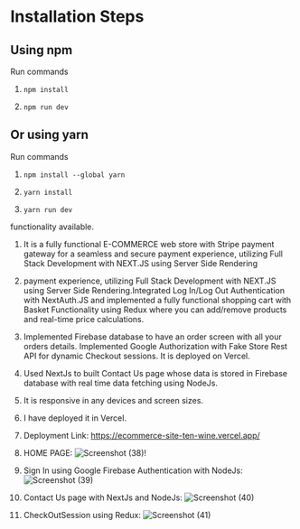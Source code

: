 # Installation Steps



## Using npm

Run commands

1) ```npm install```


2) ```npm run dev```


## Or using yarn

Run commands 

1) ```npm install --global yarn```

2) ```yarn install```

3) ```yarn run dev```

functionality available.
1. It is a fully functional E-COMMERCE web store with Stripe payment gateway for a seamless and secure payment experience, utilizing Full Stack Development with NEXT.JS using Server Side Rendering
2. payment experience, utilizing Full Stack Development with NEXT.JS using Server Side Rendering.Integrated Log In/Log Out Authentication with NextAuth.JS and implemented a fully functional shopping cart with Basket Functionality using Redux where you can add/remove products and real-time price calculations.
3. Implemented Firebase database to have an order screen with all your orders details. Implemented Google Authorization with Fake Store Rest API for dynamic Checkout sessions. It is deployed on Vercel.
4. Used NextJs to built Contact Us page whose data is stored in Firebase database with real time data fetching using NodeJs.
5. It is responsive in any devices and screen sizes.
6. I have deployed it in Vercel.
7. Deployment Link: https://ecommerce-site-ten-wine.vercel.app/
8. HOME PAGE:
![Screenshot (38)](https://github.com/Suprabhatgit/ECOMMERCE/assets/141928640/3192a6c7-3d1c-479c-a46a-3530b8c3cae4)!

9. Sign In using Google Firebase Authentication with NodeJs:
![Screenshot (39)](https://github.com/Suprabhatgit/ECOMMERCE/assets/141928640/84a3b7d9-5d5e-400c-b875-9f92fc8934a6)
10. Contact Us page with NextJs and NodeJs:
![Screenshot (40)](https://github.com/Suprabhatgit/ECOMMERCE/assets/141928640/c889a8ad-45b1-4dbf-a639-af61885158f8)
11. CheckOutSession using Redux:
![Screenshot (41)](https://github.com/Suprabhatgit/ECOMMERCE/assets/141928640/c757bdbc-361a-4a43-97cb-03206045720b)
